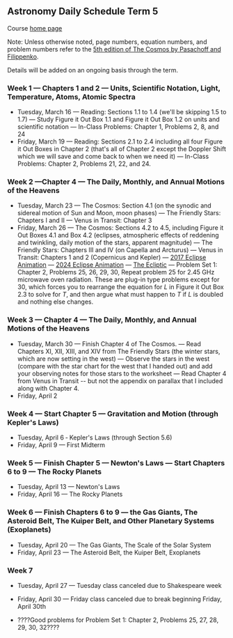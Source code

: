 ## Astronomy Daily Schedule Term 5

Course [home page](./)

Note: Unless otherwise noted, page numbers, equation numbers, and problem numbers refer to the [5th edition of The Cosmos by Pasachoff and Filippenko](https://www.amazon.com/Cosmos-Astronomy-New-Millennium/dp/1108431380).

Details will be added on an ongoing basis through the term.

### Week 1 &mdash; Chapters 1 and 2 &mdash; Units, Scientific Notation, Light, Temperature, Atoms, Atomic Spectra

* Tuesday, March 16 &mdash; Reading: Sections 1.1 to 1.4 (we'll be skipping 1.5 to 1.7) &mdash; Study Figure it Out Box 1.1 and Figure it Out Box 1.2 on units and scientific notation &mdash; In-Class Problems: Chapter 1, Problems 2, 8, and 24
* Friday, March 19 &mdash; Reading: Sections 2.1 to 2.4 including all four Figure it Out Boxes in Chapter 2 (that's all of Chapter 2 except the Doppler Shift which we will save and come back to when we need it) &mdash; In-Class Problems: Chapter 2, Problems 21, 22, and 24.

### Week 2 &mdash;Chapter 4 &mdash; The Daily, Monthly, and Annual Motions of the Heavens

* Tuesday, March 23 &mdash; The Cosmos: Section 4.1 (on the synodic and sidereal motion of Sun and Moon, moon phases) &mdash; The Friendly Stars: Chapters I and II &mdash; Venus in Transit: Chapter 3
* Friday, March 26 &mdash; The Cosmos: Sections 4.2 to 4.5, including Figure it Out Boxes 4.1 and Box 4.2 (eclipses, atmospheric effects of reddening and twinkling, daily motion of the stars, apparent magnitude)  &mdash; The Friendly Stars: Chapters III and IV (on Capella and Arcturus) &mdash; Venus in Transit: Chapters 1 and 2 (Copernicus and Kepler) &mdash; [2017 Eclipse Animation](https://youtu.be/yKFPL9xBe_U) &mdash; [2024 Eclipse Animation](https://eclipse.gsfc.nasa.gov/SEpath/SEpath2001/SE2024Apr08Tpath.html) &mdash; [The Ecliptic](https://youtu.be/eeQwYrfmvoQ) &mdash; Problem Set 1: Chapter 2, Problems 25, 26, 29, 30, Repeat problem 25 for 2.45 GHz microwave oven radiation. These are plug-in type problems except for 30, which forces you to rearrange the equation for *L* in Figure it Out Box 2.3 to solve for *T*, and then argue what must happen to *T* if *L* is doubled and nothing else changes.

### Week 3 &mdash; Chapter 4 &mdash; The Daily, Monthly, and Annual Motions of the Heavens

* Tuesday, March 30 &mdash; Finish Chapter 4 of The Cosmos. &mdash; Read Chapters XI, XII, XIII, and XIV from The Friendly Stars (the winter stars, which are now setting in the west) &mdash; Observe the stars in the west (compare with the star chart for the west that I handed out) and add your observing notes for those stars to the worksheet &mdash; Read Chapter 4 from Venus in Transit -- but not the appendix on parallax that I included along with Chapter 4.
* Friday, April 2

### Week 4 &mdash; Start Chapter 5 &mdash; Gravitation and Motion (through Kepler's Laws)

* Tuesday, April 6 &dash; Kepler's Laws (through Section 5.6)
* Friday, April 9 &mdash; First Midterm

### Week 5 &mdash; Finish Chapter 5 &mdash; Newton's Laws &mdash; Start Chapters 6 to 9 &mdash; The Rocky Planets

* Tuesday, April 13 &mdash; Newton's Laws
* Friday, April 16 &mdash; The Rocky Planets

### Week 6 &mdash; Finish Chapters 6 to 9 &mdash; the Gas Giants, The Asteroid Belt, The Kuiper Belt, and Other Planetary Systems (Exoplanets)

* Tuesday, April 20 &mdash; The Gas Giants, The Scale of the Solar System
* Friday, April 23 &mdash; The Asteroid Belt, the Kuiper Belt, Exoplanets

### Week 7 

* Tuesday, April 27 &mdash; Tuesday class canceled due to Shakespeare week
* Friday, April 30 &mdash; Friday class canceled due to break beginning Friday, April 30th


* ????Good problems for Problem Set 1: Chapter 2, Problems 25, 27, 28, 29, 30, 32????